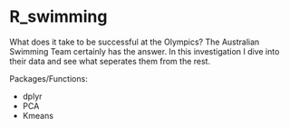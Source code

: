 # R_swimming

What does it take to be successful at the Olympics? The Australian Swimming Team certainly has the answer. In this investigation I dive into their data and see what seperates them from the rest.

Packages/Functions:
- dplyr
- PCA
- Kmeans
